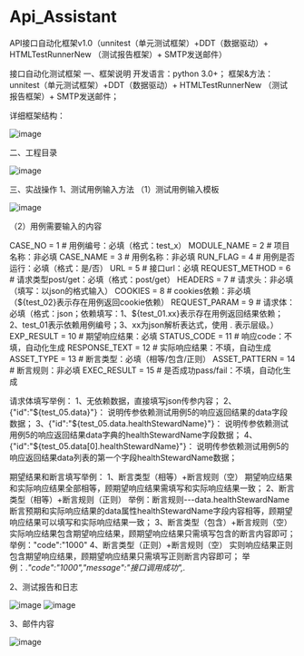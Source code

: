 # Api_Assistant
API接口自动化框架v1.0（unnitest（单元测试框架）+DDT（数据驱动）+ HTMLTestRunnerNew （测试报告框架）+ SMTP发送邮件）

接口自动化测试框架
一、框架说明
开发语言：python 3.0+；
框架&方法：unnitest（单元测试框架）+DDT（数据驱动）+ HTMLTestRunnerNew
（测试报告框架）+ SMTP发送邮件；

详细框架结构：

![image](https://user-images.githubusercontent.com/58303130/141046912-344e848f-f94b-4b04-a414-d49b6f8f9b19.png)


二、工程目录

![image](https://user-images.githubusercontent.com/58303130/141046978-b5bcc2e6-47b4-4870-b605-97b8cadd2504.png)

三、实战操作
1、测试用例输入方法
（1）测试用例输入模板

![image](https://user-images.githubusercontent.com/58303130/141047004-4ff0fec0-b146-4957-ab80-33938da76fd4.png)


（2）用例需要输入的内容

CASE_NO = 1            # 用例编号：必填（格式：test_x）
MODULE_NAME = 2        # 项目名称：非必填
CASE_NAME = 3          # 用例名称：非必填
RUN_FLAG = 4           # 用例是否运行：必填（格式：是/否）
URL = 5                # 接口url：必填
REQUEST_METHOD = 6     # 请求类型post/get：必填（格式：post/get）
HEADERS = 7            # 请求头：非必填（填写：以json的格式输入）
COOKIES = 8            # cookies依赖：非必填（${test_02}表示存在用例返回cookie依赖）
REQUEST_PARAM = 9      # 请求体：必填（格式：json；依赖填写：1、${test_01.xx}表示存在用例返回结果依赖；2、test_01表示依赖用例编号；3、xx为json解析表达式，使用 . 表示层级。）
EXP_RESULT = 10        # 期望响应结果：必填
STATUS_CODE = 11       # 响应code：不填，自动化生成
RESPONSE_TEXT = 12     # 实际响应结果：不填，自动生成
ASSET_TYPE = 13        # 断言类型：必填（相等/包含/正则）
ASSET_PATTERN = 14     # 断言规则：非必填
EXEC_RESULT = 15       # 是否成功pass/fail：不填，自动化生成


请求体填写举例：
1、无依赖数据，直接填写json传参内容；
2、{"id":"${test_05.data}"}：
说明传参依赖测试用例5的响应返回结果的data字段数据；
3、{"id":"${test_05.data.healthStewardName}"}：
说明传参依赖测试用例5的响应返回结果data字典的healthStewardName字段数据；
4、{"id":"${test_05.data[0].healthStewardName}"}：
说明传参依赖测试用例5的响应返回结果data列表的第一个字段healthStewardName数据；


期望结果和断言填写举例：
1、断言类型（相等）+断言规则（空）
期望响应结果和实际响应结果全部相等，顾期望响应结果需填写和实际响应结果一致；
2、断言类型（相等）+断言规则（正则）
举例：断言规则---data.healthStewardName
断言预期和实际响应结果的data属性healthStewardName字段内容相等，顾期望响应结果可以填写和实际响应结果一致；
3、断言类型（包含）+断言规则（空）
实际响应结果包含期望响应结果，顾期望响应结果只需填写包含的断言内容即可；
举例："code":"1000"
4、断言类型（正则）+断言规则（空）
实则响应结果正则包含期望响应结果，顾期望响应结果只需填写正则断言内容即可；
举例：.*"code":"1000","message":"接口调用成功",.*

2、测试报告和日志

![image](https://user-images.githubusercontent.com/58303130/141047016-9d602480-9f3b-4857-a336-b662be70933d.png)
![image](https://user-images.githubusercontent.com/58303130/141047022-8bb59aba-39c1-4cf0-aba9-635198c70747.png)



3、邮件内容

![image](https://user-images.githubusercontent.com/58303130/141047035-e155214f-79bd-407d-b5f5-9b621a20d52a.png)
